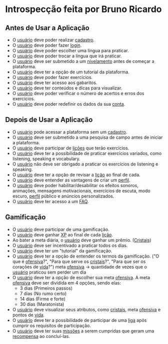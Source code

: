 # Introspecção feita por Bruno Ricardo

## Antes de Usar a Aplicação

- O [usuário](../../modelagem/lexicos.md#usuario) deve poder realizar [cadastro](../../modelagem/lexicos.md#inscricao).
- O [usuário](../../modelagem/lexicos.md#usuario) deve poder fazer [login](../../modelagem/lexicos.md#login).
- O [usuário](../../modelagem/lexicos.md#usuario) deve poder escolher uma língua para praticar.
- O [usuário](../../modelagem/lexicos.md#usuario) deve poder trocar a língua que irá praticar.
- O [usuário](../../modelagem/lexicos.md#usuario) deve ser submetido a um [nivelamento](../../modelagem/lexicos.md#nivel) antes de começar a plataforma.
- O [usuário](../../modelagem/lexicos.md#usuario) deve ter a opção de um tutorial da plataforma.
- O [usuário](../../modelagem/lexicos.md#usuario) deve poder fazer exercícios.
- O [usuário](../../modelagem/lexicos.md#usuario) deve ter acesso aos gabaritos.
- O [usuário](../../modelagem/lexicos.md#usuario) deve ter conteúdos e dicas para visualizar.
- O [usuário](../../modelagem/lexicos.md#usuario) deve poder verificar o número de acertos e erros dos exercícios.
- O [usuário](../../modelagem/lexicos.md#usuario) deve poder redefinir os dados da sua [conta](../../modelagem/lexicos.md#conta).

## Depois de Usar a Aplicação

- O [usuário](../../modelagem/lexicos.md#usuario) pode acessar a plataforma sem um [cadastro](../../modelagem/lexicos.md#inscricao).
- O [usuário](../../modelagem/lexicos.md#usuario) deve ser submetido a uma pesquisa de campo antes de iniciar a plataforma.
- O [usuário](../../modelagem/lexicos.md#usuario) deve participar de [lições](../../modelagem/lexicos.md#licao) que terão exercícios.
- O [usuário](../../modelagem/lexicos.md#usuario) deve ter a possibilidade de praticar exercícios variados, como listening, speaking e vocabulary.
- O [usuário](../../modelagem/lexicos.md#usuario) não deve ser obrigado a praticar os exercícios de listening e speaking.
- O [usuário](../../modelagem/lexicos.md#usuario) deve ter a opção de revisar a [lição](../../modelagem/lexicos.md#licao) ao final de cada.
- O [usuário](../../modelagem/lexicos.md#usuario) deve entender as vantagens de criar um [perfil](../../modelagem/lexicos.md#conta).
- O [usuário](../../modelagem/lexicos.md#usuario) deve poder habilitar/desabilitar os efeitos sonoros, animações, mensagens motivacionais, exercícios de escuta, modo escuro, [perfil](../../modelagem/lexicos.md#conta) público e anúncios personalizados.
- O [usuário](../../modelagem/lexicos.md#usuario) deve ter acesso a um [FAQ](../../modelagem/lexicos.md#ajuda).

## Gamificação

- O [usuário](../../modelagem/lexicos.md#usuario) deve participar de uma gamificação.
- O [usuário](../../modelagem/lexicos.md#usuario) deve ganhar [XP](../../modelagem/lexicos.md#xp) ao final de cada [lição](../../modelagem/lexicos.md#licao).
- Ao bater a meta diária, o [usuário](../../modelagem/lexicos.md#usuario) deve ganhar um prêmio. ([Cristais](../../modelagem/lexicos.md#cristais))
- O [usuário](../../modelagem/lexicos.md#usuario) deve ser incentivado a praticar todos os dias.
- O [usuário](../../modelagem/lexicos.md#usuario) deve ter um "tutorial" da gamificação.
- O [usuário](../../modelagem/lexicos.md#usuario) deve ter a opção de entender os termos da gamificação. ("O que é [ofensiva](../../modelagem/lexicos.md#ofensiva)?", "Para que serve os [cristais](../../modelagem/lexicos.md#cristais)?", "Para que ser os corações de [vida](../../modelagem/lexicos.md#vidas)?") meta [ofensiva](../../modelagem/lexicos.md#ofensiva) -> quantidade de vezes que o [usuário](../../modelagem/lexicos.md#usuario) praticou sem perder um dia
- O [usuário](../../modelagem/lexicos.md#usuario) deve ter a opção de escolher sua meta [ofensiva](../../modelagem/lexicos.md#ofensiva).
 A meta [ofensiva](../../modelagem/lexicos.md#ofensiva) deve ser dividida em 4 opções, sendo elas:
  - 3 dias (Primeiros passos)
  - 7 dias (No rumo certo)
  - 14 dias (Firme e forte)
  - 30 dias (Maratonista)
- O [usuário](../../modelagem/lexicos.md#usuario) deve visualizar seus atributos, como [cristais](../../modelagem/lexicos.md#cristais), meta [ofensiva](../../modelagem/lexicos.md#ofensiva) e pontos de [vida](../../modelagem/lexicos.md#vidas).
- O [usuário](../../modelagem/lexicos.md#usuario) deve ter a possibilidade de participar de uma [liga](../../modelagem/lexicos.md#divisao) após cumprir os requisitos de participação.
- O [usuário](../../modelagem/lexicos.md#usuario) deve ter suas [missões](../../modelagem/lexicos.md#missao) a serem cumpridas que geram uma [recompensa](../../modelagem/lexicos.md#recompensa) ao concluí-las.

